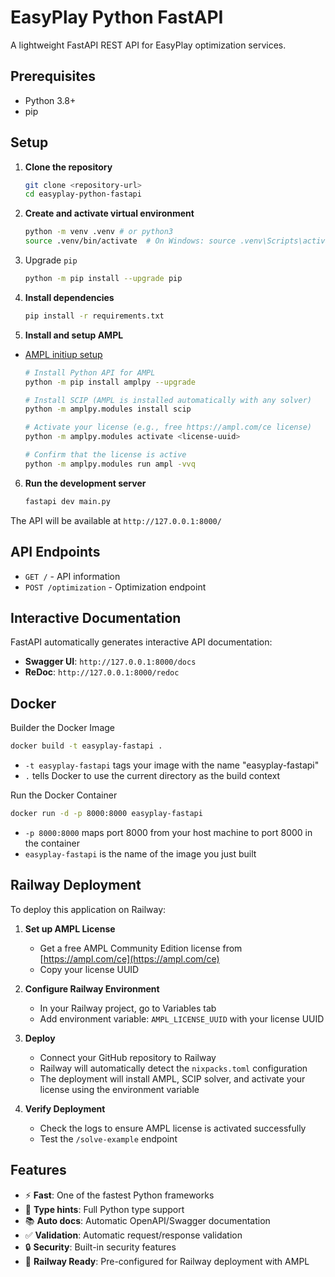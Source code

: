 # EasyPlay Python FastAPI

A lightweight FastAPI REST API for EasyPlay optimization services.

## Prerequisites

- Python 3.8+
- pip

## Setup

1. **Clone the repository**

   ```bash
   git clone <repository-url>
   cd easyplay-python-fastapi
   ```

2. **Create and activate virtual environment**

   ```bash
   python -m venv .venv # or python3
   source .venv/bin/activate  # On Windows: source .venv\Scripts\activate
   ```

3. Upgrade `pip`

   ```bash
   python -m pip install --upgrade pip
   ```

4. **Install dependencies**

   ```bash
   pip install -r requirements.txt
   ```

5. **Install and setup AMPL**

- [AMPL initiup setup](https://amplpy.ampl.com/en/latest/getting-started.html)

  ```bash
  # Install Python API for AMPL
  python -m pip install amplpy --upgrade

  # Install SCIP (AMPL is installed automatically with any solver)
  python -m amplpy.modules install scip

  # Activate your license (e.g., free https://ampl.com/ce license)
  python -m amplpy.modules activate <license-uuid>

  # Confirm that the license is active
  python -m amplpy.modules run ampl -vvq
  ```

6. **Run the development server**

   ```bash
   fastapi dev main.py
   ```

The API will be available at `http://127.0.0.1:8000/`

## API Endpoints

- `GET /` - API information
- `POST /optimization` - Optimization endpoint

## Interactive Documentation

FastAPI automatically generates interactive API documentation:

- **Swagger UI**: `http://127.0.0.1:8000/docs`
- **ReDoc**: `http://127.0.0.1:8000/redoc`

## Docker

Builder the Docker Image

```bash
docker build -t easyplay-fastapi .
```

- `-t easyplay-fastapi` tags your image with the name "easyplay-fastapi"
- `.` tells Docker to use the current directory as the build context

Run the Docker Container

```bash
docker run -d -p 8000:8000 easyplay-fastapi
```

- `-p 8000:8000` maps port 8000 from your host machine to port 8000 in the container
- `easyplay-fastapi` is the name of the image you just built

## Railway Deployment

To deploy this application on Railway:

1. **Set up AMPL License**

   - Get a free AMPL Community Edition license from [https://ampl.com/ce](https://ampl.com/ce)
   - Copy your license UUID

2. **Configure Railway Environment**

   - In your Railway project, go to Variables tab
   - Add environment variable: `AMPL_LICENSE_UUID` with your license UUID

3. **Deploy**

   - Connect your GitHub repository to Railway
   - Railway will automatically detect the `nixpacks.toml` configuration
   - The deployment will install AMPL, SCIP solver, and activate your license using the environment variable

4. **Verify Deployment**
   - Check the logs to ensure AMPL license is activated successfully
   - Test the `/solve-example` endpoint

## Features

- ⚡ **Fast**: One of the fastest Python frameworks
- 🔧 **Type hints**: Full Python type support
- 📚 **Auto docs**: Automatic OpenAPI/Swagger documentation
- ✅ **Validation**: Automatic request/response validation
- 🔒 **Security**: Built-in security features
- 🚀 **Railway Ready**: Pre-configured for Railway deployment with AMPL
